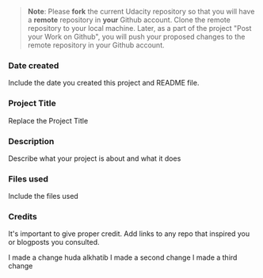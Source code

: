 >**Note**: Please **fork** the current Udacity repository so that you will have a **remote** repository in **your** Github account. Clone the remote repository to your local machine. Later, as a part of the project "Post your Work on Github", you will push your proposed changes to the remote repository in your Github account.

### Date created
Include the date you created this project and README file.

### Project Title
Replace the Project Title

### Description
Describe what your project is about and what it does

### Files used
Include the files used

### Credits
It's important to give proper credit. Add links to any repo that inspired you or blogposts you consulted.

I made a change
huda alkhatib
I made a second change
I made a third change
